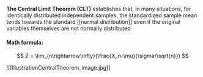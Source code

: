 **The Central Limit Theorem (CLT)** establishes that, in many situations, for identically distributed independent samples, the standardized sample mean tends towards the standard [[normal distribution]] even if the original variables themselves are not normally distributed

#### Math formula:
$$
Z = \lim_{n\rightarrow\infty}(\frac{X_n-\mu}{\sigma/\sqrt{n}})
$$

![[IllustrationCentralTheorem_image.jpg]]